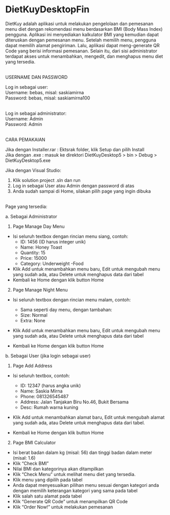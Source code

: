 # DietKuyDesktopFin
DietKuy adalah aplikasi untuk melakukan pengelolaan dan pemesanan menu diet dengan rekomendasi menu berdasarkan BMI (Body Mass Index) pengguna. Aplikasi ini menyediakan kalkulator BMI yang kemudian dapat diteruskan dengan pemesanan menu. Setelah memilih menu, pengguna dapat memilih alamat pengiriman. Lalu, aplikasi dapat meng-generate QR Code yang berisi informasi pemesanan. Selain itu, dari sisi administrator terdapat akses untuk menambahkan, mengedit, dan menghapus menu diet yang tersedia.

<br>
USERNAME DAN PASSWORD
<br>

Log in sebagai user: <br>
Username: bebas, misal: saskiamirna <br>
Password: bebas, misal: saskiamirna100 <br><br>

Log in sebagai administrator: <br>
Username: Admin <br>
Password: Admin

<br>
CARA PEMAKAIAN  <br>

Jika dengan Installer.rar :  Ektsrak folder, klik Setup dan pilih Install <br>
Jika dengan .exe :  masuk ke direktori DietKuyDesktop5 > bin > Debug > DietKuyDesktop5.exe <br>

Jika dengan Visual Studio: <br>
1.	Klik solution project .sln dan run
2.	Log in sebagai User atau Admin dengan password di atas
3.	Anda sudah sampai di Home, silakan pilih page yang ingin dibuka

<br>
Page yang tersedia:

a.	Sebagai Administrator
1)	Page Manage Day Menu
-	Isi seluruh textbox dengan rincian menu siang, contoh: 
    - ID: 1456 (ID harus integer unik)
    - Name: Honey Toast
    - Quantity: 15
    - Price: 15000
    - Category: Underweight -Food 
-	Klik Add untuk menambahkan menu baru, Edit untuk mengubah menu yang sudah ada, atau Delete untuk menghapus data dari tabel
-	Kembali ke Home dengan klik button Home

2)	Page Manage Night Menu
- Isi seluruh textbox dengan rincian menu malam, contoh: <br>
    - Sama seperti day menu, dengan tambahan:
    - Size: Normal
    - Extra: None

-	Klik Add untuk menambahkan menu baru, Edit untuk mengubah menu yang sudah ada, atau Delete untuk menghapus data dari tabel
-	Kembali ke Home dengan klik button Home

b.	Sebagai User (jika login sebagai user)
1)	Page Add Address
-	Isi seluruh textbox, contoh:
	  - ID: 12347 (harus angka unik)
    - Name: Saskia Mirna
    - Phone: 081326545487
    - Address: Jalan Tanjakan Biru No.46, Bukit Bersama
    - Desc: Rumah warna kuning

-	Klik Add untuk menambahkan alamat baru, Edit untuk mengubah alamat yang sudah ada, atau Delete untuk menghapus data dari tabel.
-	Kembali ke Home dengan klik button Home
2)	Page BMI Calculator
-	Isi berat badan dalam kg (misal: 56) dan tinggi badan dalam meter (misal: 1.6)
-	Klik “Check BMI”
-	Nilai BMI dan kategorinya akan ditampilkan
-	Klik “Check Menu” untuk melihat menu diet yang tersedia. 
-	Klik menu yang dipilih pada tabel
-	Anda dapat menyesuaikan pilihan menu sesuai dengan kategori anda dengan memilih keterangan kategori yang sama pada tabel
-	Klik salah satu alamat pada tabel
-	Klik “Generate QR Code” untuk menampilkan QR Code
-	Klik “Order Now!” untuk melakukan pemesanan


